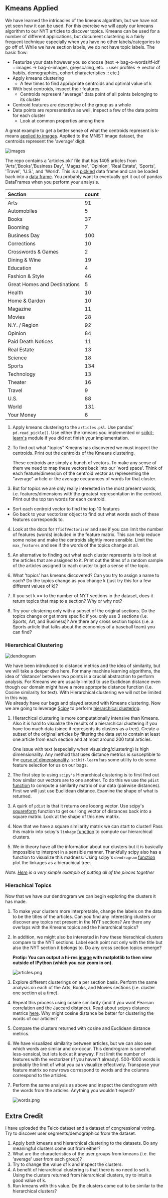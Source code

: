 ## Kmeans Applied
We have learned the intricacies of the kmeans algorithm, but we have not yet seen how it can be used.  For this exercise we will apply our kmeans algorithm to our NYT articles to discover topics.  Kmeans can be used for a number of different applications, but document clustering is a fairly frequent technique especially when you have no other labels/categories to go off of.  While we have section labels, we do not have topic labels.  The basic flow:

* Featurize your data however you so choose (text -> bag-o-words/tf-idf :: images -> bag-o-images, greyscaling, etc. :: user profiles -> vector of habits, demographics, cohort characteristics :: etc.)
* Apply kmeans clustering
    * A few times to find appropriate centroids and optimal value of k
* With best centroids, inspect their features
    * Centroids represent "average" data point of all points belonging to its cluster
* Centroid features are descriptive of the group as a whole
* Data points are representative as well, inspect a few of the data points for each cluster
    * Look at common properties among them

A great example to get a better sense of what the centroids represent is k-means [applied to images](http://nbviewer.ipython.org/github/temporaer/tutorial_ml_gkbionics/blob/master/2%20-%20KMeans.ipynb#$k$-Means-on-Images).  Applied to the MNIST image dataset, the centroids represent the 'average' digit:

![images](images/images.png)

The repo contains a 'articles.pkl' file that has 1405 articles from 'Arts','Books','Business Day', 'Magazine', 'Opinion', 'Real Estate', 'Sports', 'Travel', 'U.S.', and 'World'. This is a [pickled](https://docs.python.org/2/library/pickle.html) data frame and can be loaded back into a [data frame](http://pandas.pydata.org/pandas-docs/stable/generated/pandas.read_pickle.html#pandas.read_pickle).  You probably want to eventually get it out of pandas DataFrames when you perform your analysis.

| Section | count|
| :---| :--|
|Arts| 91|
|Automobiles| 5|
|Books| 37|
|Booming| 7|
|Business Day| 100|
|Corrections| 10|
|Crosswords & Games| 2|
|Dining & Wine| 19|
|Education| 4|
|Fashion & Style| 46|
|Great Homes and Destinations| 5|
|Health| 10|
|Home & Garden| 10|
|Magazine| 11|
|Movies| 28|
|N.Y. / Region| 92|
|Opinion| 84|
|Paid Death Notices| 11|
|Real Estate| 13|
|Science| 18|
|Sports| 134|
|Technology| 13|
|Theater| 16|
|Travel| 9|
|U.S.| 88|
|World | 131|
|Your Money | 6 |

1. Apply kmeans clustering to the `articles.pkl`. Use pandas' `pd.read_pickle()`.  Use either the kmeans you implemented or [scikit-learn's](http://scikit-learn.org/stable/modules/generated/sklearn.cluster.KMeans.html) module if you did not finish your implementation.

2. To find out what "topics" Kmeans has discovered we must inspect the centroids.  Print out the centroids of the Kmeans clustering.
   
   These centroids are simply a bunch of vectors.  To make any sense of them we need to map these vectors back into our 'word space'.  Think of each feature/dimension of the centroid vector as representing the "average" article or the average occurances of words for that cluster.

3. But for topics we are only really interested in the most present words, i.e. features/dimensions with the greatest representation in the centroid.  Print out the top ten words for each centroid.
  * Sort each centroid vector to find the top 10 features
  * Go back to your vectorizer object to find out what words each of these features corresponds to.

4. Look at the docs for `TfidfVectorizer` and see if you can limit the number of features (words) included in the feature matrix.  This can help reduce some noise and make the centroids slightly more sensible.  Limit the `max_features` and see if the words of the topics change at all.

5. An alternative to finding out what each cluster represents is to look at the articles that are assigned to it.  Print out the titles of a random sample of the articles assigned to each cluster to get a sense of the topic.

6. What 'topics' has kmeans discovered? Can you try to assign a name to each?  Do the topics change as you change k (just try this for a few different values of k)?

7. If you set k == to the number of NYT sections in the dataset, does it return topics that map to a section?  Why or why not?

8. Try your clustering only with a subset of the original sections.  Do the topics change or get more specific if you only use 3 sections (i.e. Sports, Art, and Business)?  Are there any cross section topics (i.e. a Sports article that talks about the economics of a baseball team) you can find? 


### Hierarchical Clustering
![dendrogram](images/sortingDendrogram.png)

We have been introduced to distance metrics and the idea of similarity, but we will take a deeper dive here. For many machine learning algorithms, the idea of 'distance' between two points is a crucial abstraction to perform analysis. For Kmeans we are usually limited to use Euclidean distance even though our domain might have a more approprite distance function (i.e. Cosine similarity for text).  With Hierarchical clustering we will not be limited in this way.   
We already have our bags and played around with Kmeans clustering.  Now we are going to leverage [Scipy](http://www.scipy.org/) to perform [hierarchical clustering](http://en.wikipedia.org/wiki/Hierarchical_clustering).

1. Hierarchical clustering is more computationally intensive than Kmeans.  Also it is hard to visualize the results of a hierarchical clustering if you have too much data (since it represents its clusters as a tree). Create a subset of the original articles by filtering the data set to contain at least one article from each section and at most around 200 total articles.

    One issue with text (especially when visualzing/clustering) is high dimensionality.  Any method that uses distance metrics is susceptible to the [curse of dimensionality](http://www.visiondummy.com/2014/04/curse-dimensionality-affect-classification/). `scikit-learn` has some utility to do some feature selection for us on our bags.  

2. The first step to using `scipy's` Hierarchical clustering is to first find out how similar our vectors are to one another.  To do this we use the `pdist` [function](http://docs.scipy.org/doc/scipy/reference/generated/scipy.spatial.distance.pdist.html) to compute a similarity matrix of our data (pairwise distances).  First we will just use Euclidean distance.  Examine the shape of what is returned.

3. A quirk of `pdist` is that it returns one looong vector.  Use scipy's [squareform](http://docs.scipy.org/doc/scipy/reference/generated/scipy.spatial.distance.squareform.html) function to get our long vector of distances back into a square matrix.  Look at the shape of this new matrix.

4. Now that we have a square similarity matrix we can start to cluster!  Pass this matrix into scipy's `linkage` [function](http://docs.scipy.org/doc/scipy/reference/generated/scipy.cluster.hierarchy.linkage.html) to compute our hierarchical clusters.

5. We in theory have all the information about our clusters but it is basically impossible to interpret in a sensible manner.  Thankfully scipy also has a function to visualize this madness.  Using scipy's `dendrogram` [function](http://docs.scipy.org/doc/scipy/reference/generated/scipy.cluster.hierarchy.dendrogram.html) plot the linkages as a hierachical tree.

_Note: [Here](http://nbviewer.ipython.org/github/herrfz/dataanalysis/blob/master/week3/hierarchical_clustering.ipynb) is a very simple example of putting all of the pieces together_


### Hierachical Topics
Now that we have our dendrogram we can begin exploring the clusters it has made.

1. To make your clusters more interpretable, change the labels on the data to be the titles of the articles. Can you find any interesting clusters or discover any topics not present in the NYT sections?  Are there any overlaps with the Kmeans topics and the hierarchical topics?

2. In addition, we might also be interested in how these hierachical clusters compare to the NYT sections.  Label each point not only with the title but also the NYT section it belongs to.  Do any cross section topics emerge?

    __Protip: You can output a hi-res [image](http://matplotlib.org/api/pyplot_api.html#matplotlib.pyplot.savefig) with matplotlib to then view outside of IPython (which you can zoom in on).__

    ![articles.png](images/article_cluster.png)

3. Explore different clusterings on a per section basis. Perform the same analysis on each of the Arts, Books, and Movies sections (i.e. cluster one section at a time).

4. Repeat this process using cosine similarity (and if you want Pearson correlation and the Jaccard distance).  Read about scipys distance metrics [here](http://docs.scipy.org/doc/scipy/reference/generated/scipy.spatial.distance.pdist.html#scipy.spatial.distance.pdist).  Why might cosine distance be better for clustering the words of our articles?

5. Compare the clusters returned with cosine and Euclidean distance metrics.

6. We have visualized similarity between articles, but we can also see which words are similar and co-occur.  This dendrogram is somewhat less-sensical, but lets look at it anyway.  First limit the number of features with the vectorizer (if you haven't already).  500-1000 words is probably the limit of what you can visualize effectively.  Transpose your feature matrix so now rows correspond to words and the columns correspond to the articles.

7. Perform the same analysis as above and inspect the dendrogram with the words from the articles.  Anything you wouldn't expect?

    ![words.png](images/words_cluster.png)


## Extra Credit
I have uploaded the Telco dataset and a dataset of congressional voting. Try to discover user segments/demographics from the dataset.

1. Apply both kmeans and hierarchical clustering to the datasets.  Do any meaningful clusters come out from either?
2. What are the characteristics of the user groups from kmeans (i.e. the 'average' user from each group)?
3. Try to change the value of k and inspect the clusters.
4. A benefit of hierarchical clustering is that there is no need to set k.  Using the clusters returned from hierarchical clusters, try to intuit a good value of k.
5. Run kmeans with this value.  Do the clusters come out to be similar to the hierarchical clusters?
